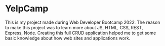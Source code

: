 # YelpCamp
This is my project made during Web Developer Bootcamp 2022. The reason to make this project was to learn more about JS, HTML, CSS, REST, Express, Node. 
Creating this full CRUD application helped me to get some basic knowledge about how web sites and applications work.
